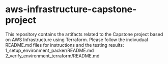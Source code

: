 # aws-infrastructure-capstone-project
This repository contains the artifacts related to the Capstone project based on AWS Infrastructure using Terraform. Please follow the indivudual README.md files for instructions and the testing results:
1_setup_environment_packer/README.md
2_verify_environment_terraform/README.md

